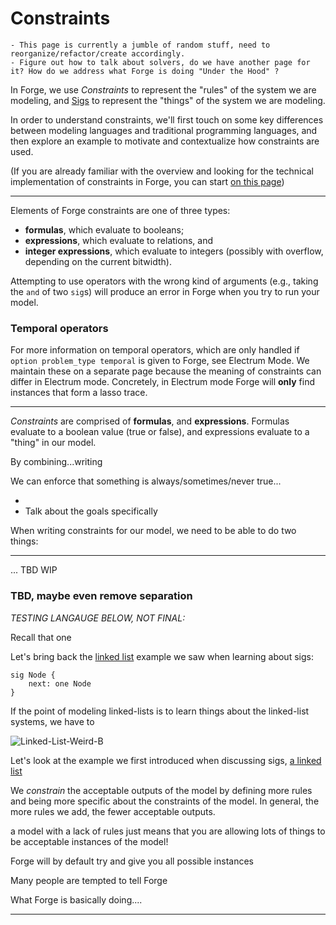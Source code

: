 # Constraints

```admonish danger title="TODO"
- This page is currently a jumble of random stuff, need to reorganize/refactor/create accordingly.
- Figure out how to talk about solvers, do we have another page for it? How do we address what Forge is doing "Under the Hood" ?
```

<!--
```admonish danger title="TODO"
- **PAGE IS UNFINISHED!**:
  - Needs re-wording past Rules vs. Instructions, perhaps refactoring to different page
  - Fit the linked list example in there somehow
  - Needs transition statement into constraint types and such
- Clarify or remove * relating to "can/will generate many instances of a model." Well, will Forge **always** do this?
- Add * caveat about "not all possible instances because of inherent bounds (and then link to bounds chapter)
``` -->

In Forge, we use _Constraints_ to represent the "rules" of the system we are modeling, and [Sigs](../sigs/sigs.md) to represent the "things" of the system we are modeling.

In order to understand constraints, we'll first touch on some key differences between modeling languages and traditional programming languages, and then explore an example to motivate and contextualize how constraints are used.

<!-- In order to understand constraints and how they work, we need some context about modeling languages: -->

(If you are already familiar with the overview and looking for the technical implementation of constraints in Forge, you can start [on this page](../constraints/constraint-types.md))

---

Elements of Forge constraints are one of three types:

- **formulas**, which evaluate to booleans;
- **expressions**, which evaluate to relations, and
- **integer expressions**, which evaluate to integers (possibly with overflow, depending on the current bitwidth).

Attempting to use operators with the wrong kind of arguments (e.g., taking the `and` of two `sig`s) will produce an error in Forge when you try to run your model.

### Temporal operators

For more information on temporal operators, which are only handled if `option problem_type temporal` is given to Forge, see Electrum Mode. We maintain these on a separate page because the meaning of constraints can differ in Electrum mode. Concretely, in Electrum mode Forge will **only** find instances that form a lasso trace.

---

_Constraints_ are comprised of **formulas**, and **expressions**. Formulas evaluate to a boolean value (true or false), and expressions evaluate to a "thing" in our model.

By combining...writing

We can enforce that something is always/sometimes/never true...

-
- Talk about the goals specifically

When writing constraints for our model, we need to be able to do two things:

<!--
Recall that in the overview of [what a model is](../overview.md#models), we said that a model

> "...explicitly defines both the "things" that exist in the system, and the "rules" of the system." -->

---

<!--
_TODO: BEFORE TALKING ABOUT IMPL DETAILS OF CONSTRAINTS IN FORGE, LET'S TALK ABOUT HOW CONSTRAINTS PLAY INTO BUILDING MODELS BY LOOKING AT AN EXAMPLE_ -->

... TBD WIP

### TBD, maybe even remove separation

_TESTING LANGAUGE BELOW, NOT FINAL:_

Recall that one

Let's bring back the [linked list](../../building-models/sigs/sigs.md#admonition-example-sig-w-one-field) example we saw when learning about sigs:

```
sig Node {
    next: one Node
}
```

If the point of modeling linked-lists is to learn things about the linked-list systems, we have to

<!--
![LinkedList-Normal](../../../images/constraints/LinkedList-normal.png)
![LL-Weird-A](../../images/constraints/LinkedList-weird-A.png) -->

![Linked-List-Weird-B](../../images/constraints/LinkedList-weird-B.png)

Let's look at the example we first introduced when discussing sigs, [a linked list](../../building-models/sigs/sigs.md#admonition-example-sig-w-one-field)

We _constrain_ the acceptable outputs of the model by defining more rules and being more specific about the constraints of the model. In general, the more rules we add, the fewer acceptable outputs.

a model with a lack of rules just means that you are allowing lots of things to be acceptable instances of the model!

Forge will by default try and give you all possible instances

<!-- In Forge, the computer already has a set of instructions: construct instances of the model based on how you defined the "things" and "rules" of the model. -->

Many people are tempted to tell Forge

What Forge is basically doing....

---
